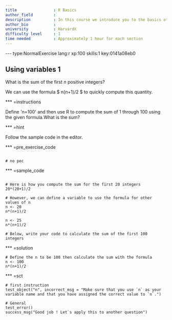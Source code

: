 ```yaml
---
title                : R Basics 
author_field         : 
description          : In this course we introduce you to the basics of computing and analyzing data in the user-friendly and helpful R interface. This first chapter starts with the very basics of functions, objects to get us acquainted with the world of R. 
author_bio           : 
university           : HarvardX 
difficulty level     : 1
time needed          : Approximately 1 hour for each section 
---
```


--- type:NormalExercise lang:r xp:100 skills:1 key:0141a08eb0
## Using variables 1

What is the sum of the first $n$ positive integers? 

We can use the formula $ n(n+1)/2 $ to quickly compute this quantity.


*** =instructions

Define 'n=100' and then use R to compute the sum of 1 through 100 using the given formula.What is the sum?

*** =hint

Follow the sample code in the editor. 

*** =pre_exercise_code
```{r}

# no pec
```

*** =sample_code
```{r}

# Here is how you compute the sum for the first 20 integers
20*(20+1)/2 

# However, we can define a variable to use the formula for other values of n
n <- 20
n*(n+1)/2

n <- 25
n*(n+1)/2

# Below, write your code to calculate the sum of the first 100 integers 
```

*** =solution
```{r}
# Define the n to be 100 then calculate the sum with the formula
n <- 100
n*(n+1)/2 
```

*** =sct
```{r}
# first instruction  
test_object("n", incorrect_msg = "Make sure that you use `n` as your variable name and that you have assigned the correct value to `n`.")

# General 
test_error() 
success_msg("Good job ! Let`s apply this to another question")
```
